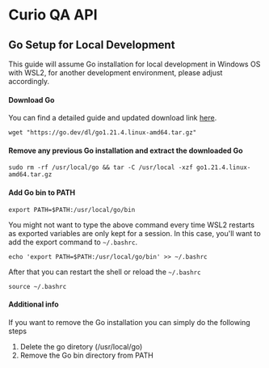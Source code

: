 # Curio QA API

## Go Setup for Local Development

This guide will assume Go installation for local development in Windows OS with WSL2, for another development environment, please adjust accordingly.

#### Download Go

You can find a detailed guide and updated download link [here](https://go.dev/doc/install).
```
wget "https://go.dev/dl/go1.21.4.linux-amd64.tar.gz"
```

#### Remove any previous Go installation and extract the downloaded Go

```
sudo rm -rf /usr/local/go && tar -C /usr/local -xzf go1.21.4.linux-amd64.tar.gz
```

#### Add Go bin to PATH

```
export PATH=$PATH:/usr/local/go/bin
```
You might not want to type the above command every time WSL2 restarts as exported variables are only kept for a session. In this case, you'll want to add the export command to `~/.bashrc`.
```
echo 'export PATH=$PATH:/usr/local/go/bin' >> ~/.bashrc
```
After that you can restart the shell or reload the `~/.bashrc`
```
source ~/.bashrc
```
#### Additional info

If you want to remove the Go installation you can simply do the following steps
1. Delete the go diretory (/usr/local/go)
1. Remove the Go bin directory from PATH
